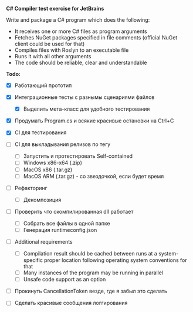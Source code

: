 **C# Compiler test exercise for JetBrains**

Write and package a C# program which does the following:

- It receives one or more C# files as program arguments
- Fetches NuGet packages specified in file comments (official NuGet client could be used for that)
- Compiles files with Roslyn to an executable file
- Runs it with all other arguments 
- The code should be reliable, clear and understandable

**Todo:**

- [x] Работающий прототип
- [x] Интеграционные тесты с разнымы сценариями файлов
  - [x] Выделить мета-класс для удобного тестирования
- [x] Продумать Program.cs и всякие красивые остановки на Ctrl+C
- [x] CI для тестирования
- [ ] CI для выкладывания релизов по тегу
  - [ ] Запустить и протестировать Self-contained
  - [ ] Windows x86-x64 (.zip)
  - [ ] MacOS x86 (.tar.gz)
  - [ ] MacOS ARM (.tar.gz) - со звездочкой, если будет время
- [ ] Рефакторинг
  - [ ] Декомпозиция
- [ ] Проверить что скомпилированная dll работает
  - [ ] Собрать все файлы в одной папке
  - [ ] Генерация runtimeconfig.json
- [ ] Additional requirements

  - [ ] Compilation result should be cached between runs at a system-specific proper location following
    operating system conventions for that
  - [ ] Many instances of the program may be running in parallel
  - [ ] Unsafe code support as an option
- [ ] Прокинуть CancellationToken везде, где я забыл это сделать
- [ ] Сделать красивые сообщения логгирования
